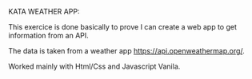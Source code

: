 KATA WEATHER APP:

This exercice is done basically to prove I can create a web app to get information 
from an API.

The data is taken from a weather app https://api.openweathermap.org/.

Worked mainly with Html/Css and Javascript Vanila.